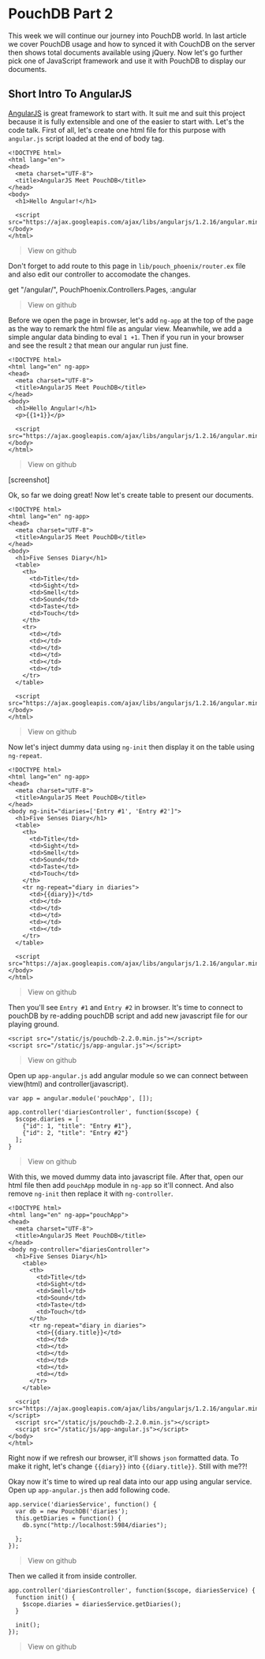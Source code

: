 # PouchDB Part 2

This week we will continue our journey into PouchDB world. In last article we cover
PouchDB usage and how to synced it with CouchDB on the server then shows total
documents available using jQuery. Now let's go further pick one of JavaScript
framework and use it with PouchDB to display our documents.

## Short Intro To AngularJS

[AngularJS](http://angularjs.org) is great framework to start with. It suit me and suit this project because
it is fully extensible and one of the easier to start with. Let's the code talk.
First of all, let's create one html file for this purpose with `angular.js` script
loaded at the end of body tag.

    <!DOCTYPE html>
    <html lang="en">
    <head>
      <meta charset="UTF-8">
      <title>AngularJS Meet PouchDB</title>
    </head>
    <body>
      <h1>Hello Angular!</h1>

      <script src="https://ajax.googleapis.com/ajax/libs/angularjs/1.2.16/angular.min.js">
    </body>
    </html>

> View on github

Don't forget to add route to this page in `lib/pouch_phoenix/router.ex` file and
also edit our controller to accomodate the changes.

  get "/angular/", PouchPhoenix.Controllers.Pages, :angular

> View on github

Before we open the page in browser, let's add `ng-app` at the top of the page
as the way to remark the html file as angular view. Meanwhile, we add a simple
angular data binding to eval `1 +1`. Then if you run in your browser and see the
result `2` that mean our angular run just fine.


    <!DOCTYPE html>
    <html lang="en" ng-app>
    <head>
      <meta charset="UTF-8">
      <title>AngularJS Meet PouchDB</title>
    </head>
    <body>
      <h1>Hello Angular!</h1>
      <p>{{1+1}}</p>

      <script src="https://ajax.googleapis.com/ajax/libs/angularjs/1.2.16/angular.min.js">
    </body>
    </html>

> View on github

[screenshot]

Ok, so far we doing great! Now let's create table to present our documents.


    <!DOCTYPE html>
    <html lang="en" ng-app>
    <head>
      <meta charset="UTF-8">
      <title>AngularJS Meet PouchDB</title>
    </head>
    <body>
      <h1>Five Senses Diary</h1>
      <table>
        <th>
          <td>Title</td>
          <td>Sight</td>
          <td>Smell</td>
          <td>Sound</td>
          <td>Taste</td>
          <td>Touch</td>
        </th>
        <tr>
          <td></td>
          <td></td>
          <td></td>
          <td></td>
          <td></td>
          <td></td>
        </tr>
      </table>

      <script src="https://ajax.googleapis.com/ajax/libs/angularjs/1.2.16/angular.min.js">
    </body>
    </html>

> View on github

Now let's inject dummy data using `ng-init` then display it on the table using
`ng-repeat`.


    <!DOCTYPE html>
    <html lang="en" ng-app>
    <head>
      <meta charset="UTF-8">
      <title>AngularJS Meet PouchDB</title>
    </head>
    <body ng-init="diaries=['Entry #1', 'Entry #2']">
      <h1>Five Senses Diary</h1>
      <table>
        <th>
          <td>Title</td>
          <td>Sight</td>
          <td>Smell</td>
          <td>Sound</td>
          <td>Taste</td>
          <td>Touch</td>
        </th>
        <tr ng-repeat="diary in diaries">
          <td>{{diary}}</td>
          <td></td>
          <td></td>
          <td></td>
          <td></td>
          <td></td>
        </tr>
      </table>

      <script src="https://ajax.googleapis.com/ajax/libs/angularjs/1.2.16/angular.min.js">
    </body>
    </html>

> View on github

Then you'll see `Entry #1` and `Entry #2` in browser. It's time to connect to pouchDB by
re-adding pouchDB script and add new javascript file for our playing ground.

    <script src="/static/js/pouchdb-2.2.0.min.js"></script>
    <script src="/static/js/app-angular.js"></script>
> View on github

Open up `app-angular.js` add angular module so we can connect
between view(html) and controller(javascript).

    var app = angular.module('pouchApp', []);

    app.controller('diariesController', function($scope) {
      $scope.diaries = [
        {"id": 1, "title": "Entry #1"},
        {"id": 2, "title": "Entry #2"}
      ];
    }

> View on github

With this, we moved dummy data into javascript file.
After that, open our html file then add `pouchApp` module in `ng-app` so it'll connect.
And also remove `ng-init` then replace it with `ng-controller`.


    <!DOCTYPE html>
    <html lang="en" ng-app="pouchApp">
    <head>
      <meta charset="UTF-8">
      <title>AngularJS Meet PouchDB</title>
    </head>
    <body ng-controller="diariesController">
      <h1>Five Senses Diary</h1>
        <table>
          <th>
            <td>Title</td>
            <td>Sight</td>
            <td>Smell</td>
            <td>Sound</td>
            <td>Taste</td>
            <td>Touch</td>
          </th>
          <tr ng-repeat="diary in diaries">
            <td>{{diary.title}}</td>
            <td></td>
            <td></td>
            <td></td>
            <td></td>
            <td></td>
            <td></td>
          </tr>
        </table>

      <script src="https://ajax.googleapis.com/ajax/libs/angularjs/1.2.16/angular.min.js"></script>
      <script src="/static/js/pouchdb-2.2.0.min.js"></script>
      <script src="/static/js/app-angular.js"></script>
    </body>
    </html>

Right now if we refresh our browser, it'll shows `json` formatted data. To make
it right, let's change `{{diary}}` into `{{diary.title}}`. Still with me??!

Okay now it's time to wired up real data into our app using angular service.
Open up `app-angular.js` then add following code.

    app.service('diariesService', function() {
      var db = new PouchDB('diaries');
      this.getDiaries = function() {
        db.sync("http://localhost:5984/diaries");

      };
    });

> View on github

Then we called it from inside controller.


    app.controller('diariesController', function($scope, diariesService) {
      function init() {
        $scope.diaries = diariesService.getDiaries();
      }

      init();
    });

> View on github
